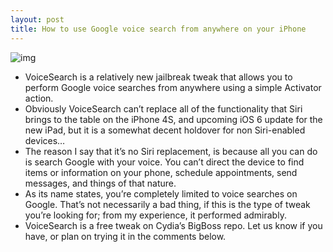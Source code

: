 ```yaml
---
layout: post
title: How to use Google voice search from anywhere on your iPhone
---
```

![img](http://media.idownloadblog.com/wp-content/uploads/2012/07/VoiceSearch-Screenshot.jpg)
* VoiceSearch is a relatively new jailbreak tweak that allows you to perform Google voice searches from anywhere using a simple Activator action.
* Obviously VoiceSearch can’t replace all of the functionality that Siri brings to the table on the iPhone 4S, and upcoming iOS 6 update for the new iPad, but it is a somewhat decent holdover for non Siri-enabled devices…
* The reason I say that it’s no Siri replacement, is because all you can do is search Google with your voice. You can’t direct the device to find items or information on your phone, schedule appointments, send messages, and things of that nature.
* As its name states, you’re completely limited to voice searches on Google. That’s not necessarily a bad thing, if this is the type of tweak you’re looking for; from my experience, it performed admirably.
* VoiceSearch is a free tweak on Cydia’s BigBoss repo. Let us know if you have, or plan on trying it in the comments below.


